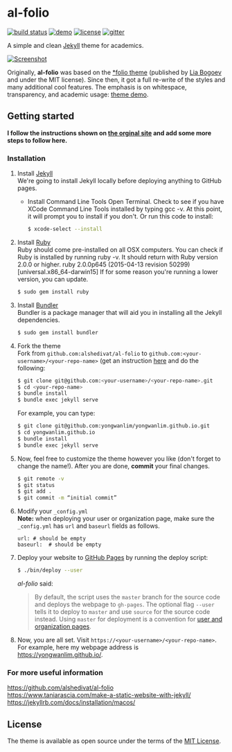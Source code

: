 # al-folio

[![build status](https://travis-ci.org/alshedivat/al-folio.svg?branch=master)](https://travis-ci.org/alshedivat/al-folio)
[![demo](https://img.shields.io/badge/theme-demo-brightgreen.svg)](https://alshedivat.github.io/al-folio/)
[![license](https://img.shields.io/github/license/mashape/apistatus.svg?maxAge=2592000)](https://github.com/alshedivat/al-folio/blob/master/LICENSE)
[![gitter](https://badges.gitter.im/alshedivat/al-folio.svg)](https://gitter.im/alshedivat/al-folio?utm_source=badge&utm_medium=badge&utm_campaign=pr-badge)

A simple and clean [Jekyll](https://jekyllrb.com/) theme for academics.

[![Screenshot](assets/img/full-screenshot.png)](https://alshedivat.github.io/al-folio/)

Originally, **al-folio** was based on the [\*folio theme](https://github.com/bogoli/-folio) (published by [Lia Bogoev](http://liabogoev.com) and under the MIT license).
Since then, it got a full re-write of the styles and many additional cool features.
The emphasis is on whitespace, transparency, and academic usage: [theme demo](https://alshedivat.github.io/al-folio/).

## Getting started

**I follow the instructions shown on [the orginal site](https://github.com/alshedivat/al-folio) and add some more steps to follow here.**

### Installation

1. Install [Jekyll](https://jekyllrb.com/docs/installation/macos/)<br/>
	We're going to install Jekyll locally before deploying anything to GitHub pages.
    - Install Command Line Tools
      Open Terminal. Check to see if you have XCode Command Line Tools installed by typing gcc -v. At this point, it will prompt you to install if you don't. Or run this code to install:
	  ```bash
	  $ xcode-select --install
	  ```

2. Install [Ruby](https://www.ruby-lang.org/en/downloads/)<br/> 
	Ruby should come pre-installed on all OSX computers. You can check if Ruby is installed by running ruby -v. It should return with Ruby version 2.0.0 or higher. ruby 2.0.0p645 (2015-04-13 revision 50299) [universal.x86_64-darwin15]
	If for some reason you're running a lower version, you can update.
	```bash
	$ sudo gem install ruby
    ```

3. Install [Bundler](https://bundler.io/)<br/>
	Bundler is a package manager that will aid you in installing all the Jekyll dependencies.
	```bash
	$ sudo gem install bundler
	```

4. Fork the theme<br/>
	Fork from `github.com:alshedivat/al-folio` to `github.com:<your-username>/<your-repo-name>` (get an instruction [here](https://help.github.com/en/articles/fork-a-repo) and do the following:
	```bash
	$ git clone git@github.com:<your-username>/<your-repo-name>.git
	$ cd <your-repo-name>
	$ bundle install
	$ bundle exec jekyll serve
	```

	For example, you can type:
	```bash
	$ git clone git@github.com:yongwanlim/yongwanlim.github.io.git
	$ cd yongwanlim.github.io
	$ bundle install
	$ bundle exec jekyll serve
	```

5. Now, feel free to customize the theme however you like (don't forget to change the name!). After you are done, **commit** your final changes.<br/>
	```bash
	$ git remote -v
	$ git status
	$ git add .
	$ git commit -m “initial commit”
	```

6. Modify your `_config.yml`<br/>
	**Note:** when deploying your user or organization page, make sure the `_config.yml` has `url` and `baseurl` fields as follows.

	```
	url: # should be empty
	baseurl:  # should be empty
	```

7. Deploy your website to [GitHub Pages](https://pages.github.com/) by running the deploy script:

	```bash
	$ ./bin/deploy --user
	```

	_al-folio_ said: 

	> By default, the script uses the `master` branch for the source code and deploys the webpage to `gh-pages`.
	The optional flag `--user` tells it to deploy to `master` and use `source` for the source code instead.
	Using `master` for deployment is a convention for [user and organization pages](https://help.github.com/articles/user-organization-and-project-pages/).

8. Now, you are all set. Visit `https://<your-username>/<your-repo-name>`. For example, here my webpage address is https://yongwanlim.github.io/. 

### For more useful information

https://github.com/alshedivat/al-folio  
https://www.taniarascia.com/make-a-static-website-with-jekyll/  
https://jekyllrb.com/docs/installation/macos/  


## License

The theme is available as open source under the terms of the [MIT License](https://opensource.org/licenses/MIT).
